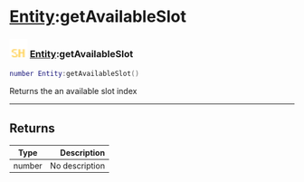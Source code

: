 # [Entity](../entity/README.md):getAvailableSlot

### <img src="../../.gitbook/assets/shared.png" width="32" height="32" /> [Entity](../entity/README.md):getAvailableSlot

```lua
number Entity:getAvailableSlot()
```

Returns the an available slot index<br>

-----------------
## Returns

| Type   | Description |
| ------ | ----------: |
| number | No description |

